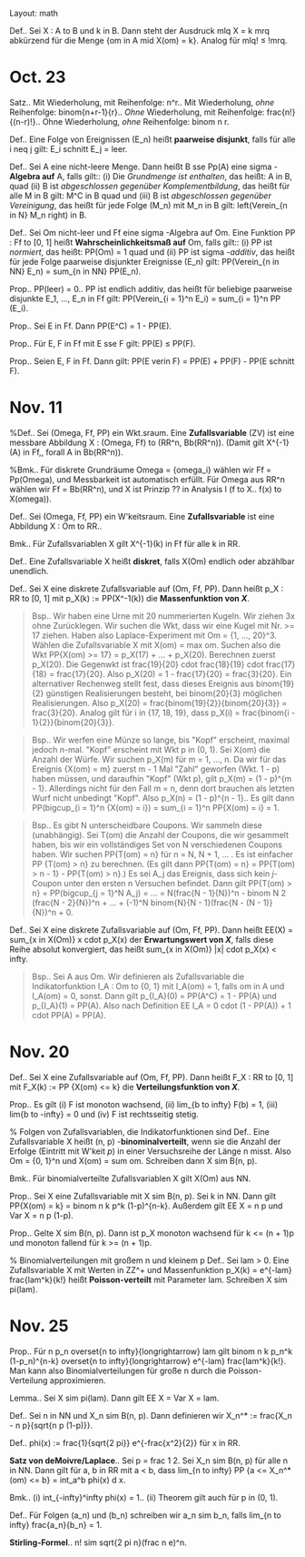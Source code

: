 Layout: math

Def.. Sei  X : A to B  und  k in B.  Dann steht der Ausdruck  mlq X = k mrq  abkürzend für die Menge  \{om in A mid X(om) = k\}.  Analog für  mlq\! ≤ \!mrq.  

# Oct. 23

Satz.. Mit Wiederholung, mit Reihenfolge:  n^r..  Mit Wiederholung, *ohne* Reihenfolge:  binom{n+r-1}{r}..  *Ohne* Wiederholung, mit Reihenfolge:  frac{n!}{(n-r)!}..  Ohne Wiederholung, *ohne* Reihenfolge:  binom n r.  

Def.. Eine Folge von Ereignissen  (E_n)  heißt **paarweise disjunkt**, falls für alle  i neq j  gilt:  E_i schnitt E_j = leer.  

Def.. Sei  A  eine nicht-leere Menge. Dann heißt  B sse Pp(A)  eine  sigma  -**Algebra auf**  A,  falls gilt:: (i) Die *Grundmenge ist enthalten*, das heißt:  A in B, quad  (ii)  B  ist *abgeschlossen gegenüber Komplementbildung*, das heißt für alle  M in B  gilt:  M^C in B quad  und (iii)  B  ist *abgeschlossen gegenüber Vereinigung*, das heißt für jede Folge  (M_n)  mit  M_n in B  gilt:  left(Verein_{n in N} M_n right) in B.  

Def.. Sei  Om  nicht-leer und  Ff  eine  sigma  -Algebra auf  Om.  Eine Funktion  PP : Ff to [0, 1]  heißt **Wahrscheinlichkeitsmaß auf**  Om,  falls gilt:: (i)  PP  ist *normiert*, das heißt:  PP(Om) = 1 quad  und (ii)  PP  ist  sigma  -*additiv*, das heißt für jede Folge paarweise disjunkter Ereignisse  (E_n)  gilt:  PP(Verein_{n in NN} E_n) = sum_{n in NN} PP(E_n).  

Prop..  PP(leer) = 0.. PP  ist endlich additiv, das heißt für beliebige paarweise disjunkte  E_1, ..., E_n in Ff  gilt:  PP(Verein_{i = 1}^n E_i) = sum_{i = 1}^n PP (E_i).  

Prop.. Sei  E in Ff.  Dann  PP(E^C) = 1 - PP(E).  

Prop.. Für  E, F in Ff  mit  E sse F  gilt:  PP(E) ≤ PP(F).  

Prop.. Seien  E, F in Ff.  Dann gilt:  PP(E verin F) = PP(E) + PP(F) - PP(E schnitt F).  

# Nov. 11

%Def.. Sei  (Omega, Ff, PP)  ein Wkt.sraum. Eine **Zufallsvariable** (ZV) ist eine messbare Abbildung  X : (Omega, Ff) to (RR^n, Bb(RR^n)).  (Damit gilt  X^{-1}(A) in Ff,, forall A in Bb(RR^n)).  

%Bmk.. Für diskrete Grundräume  Omega = \{omega_i\}  wählen wir  Ff = Pp(Omega),  und Messbarkeit ist automatisch erfüllt. Für  Omega aus RR^n  wählen wir  Ff = Bb(RR^n),  und  X  ist Prinzip ?? in Analysis I  (f to X.. f(x) to X(omega)).  

Def.. Sei  (Omega, Ff, PP)  ein W'keitsraum. Eine **Zufallsvariable** ist eine Abbildung  X : Om to RR..  

Bmk.. Für Zufallsvariablen  X  gilt  X^{-1}(k) in Ff  für alle  k in RR.  

Def.. Eine Zufallsvariable  X  heißt **diskret**, falls  X(Om)  endlich oder abzählbar unendlich.

Def.. Sei  X  eine diskrete Zufallsvariable auf  (Om, Ff, PP).  Dann heißt  p_X : RR to [0, 1]  mit  p_X(k) := PP(X^-1(k))  die **Massenfunktion von _X_**.

> Bsp.. Wir haben eine Urne mit 20 nummerierten Kugeln. Wir ziehen 3x ohne Zurücklegen. Wir suchen die Wkt, dass wir eine Kugel mit Nr.  >= 17  ziehen. Haben also Laplace-Experiment mit  Om = \{1, ..., 20\}^3.  Wählen die Zufallsvariable  X  mit  X(om) = max om.  Suchen also die Wkt  PP\{X(om) >= 17\} = p_X(17) + ... + p_X(20).  Berechnen zuerst  p_X(20).  Die Gegenwkt ist  frac{19}{20} cdot frac{18}{19} cdot frac{17}{18} = frac{17}{20}.  Also  p_X(20) = 1 - frac{17}{20} = frac{3}{20}.  Ein alternativer Rechenweg stellt fest, dass dieses Ereignis aus  binom{19}{2}  günstigen Realisierungen besteht, bei  binom{20}{3}  möglichen Realisierungen. Also  p_X(20) = frac{binom{19}{2}}{binom{20}{3}} = frac{3}{20}.  Analog gilt für  i in \{17, 18, 19\},  dass  p_X(i) = frac{binom{i - 1}{2}}{binom{20}{3}}.  

> Bsp.. Wir werfen eine Münze so lange, bis "Kopf" erscheint, maximal jedoch _n_-mal. "Kopf" erscheint mit Wkt  p in (0, 1).  Sei  X(om)  die Anzahl der Würfe. Wir suchen  p_X(m)  für  m = 1, ..., n.  Da wir für das Ereignis  \{X(om) = m\}  zuerst  m - 1  Mal "Zahl" geworfen (Wkt.  1 - p)  haben müssen, und daraufhin "Kopf" (Wkt  p),  gilt  p_X(m) = (1 - p)^{m - 1}.  Allerdings nicht für den Fall  m = n,  denn dort brauchen als letzten Wurf nicht unbedingt "Kopf". Also  p_X(n) = (1 - p)^{n - 1}..  Es gilt dann  PP(bigcup_{i = 1}^n \{X(om) = i\}) = sum_{i = 1}^n PP\{X(om) = i\} = 1.  

> Bsp.. Es gibt  N  unterscheidbare Coupons. Wir sammeln diese (unabhängig). Sei  T(om)  die Anzahl der Coupons, die wir gesammelt haben, bis wir ein vollständiges Set von  N  verschiedenen Coupons haben. Wir suchen  PP\{T(om) = n\}  für  n = N, N + 1, ...  . Es ist einfacher  PP \{T(om) > n\}  zu berechnen. (Es gilt dann  PP\{T(om) = n\} = PP\{T(om) > n - 1\} - PP\{T(om) > n\}.)  Es sei  A_j  das Ereignis, dass sich kein *j*-Coupon unter den ersten  n  Versuchen befindet. Dann gilt  PP\{T(om) > n\} = PP(bigcup_{j = 1}^N A_j) = ... = N(frac{N - 1}{N})^n - binom N 2 (frac{N - 2}{N})^n + ... + (-1)^N binom{N}{N - 1}(frac{N - (N - 1)}{N})^n + 0.  

Def.. Sei  X  eine diskrete Zufallsvariable auf  (Om, Ff, PP).  Dann heißt  EE(X) = sum_{x in X(Om)} x cdot p_X(x)  der **Erwartungswert von _X_**, falls diese Reihe absolut konvergiert, das heißt  sum_{x in X(Om)} |x| cdot p_X(x) < infty.  

> Bsp.. Sei  A aus Om.  Wir definieren als Zufallsvariable die Indikatorfunktion  I_A : Om to \{0, 1\}  mit  I_A(om) = 1,  falls  om in A  und  I_A(om) = 0,  sonst. Dann gilt  p_{I_A}(0) = PP(A^C) = 1 - PP(A)  und  p_{I_A}(1) = PP(A).  Also nach Definition  EE I_A = 0 cdot (1 - PP(A)) + 1 cdot PP(A) = PP(A).  

# Nov. 20

Def.. Sei  X  eine Zufallsvariable auf  (Om, Ff, PP).  Dann heißt  F_X : RR to [0, 1]  mit  F_X(k) := PP \{X(om) <= k\}  die **Verteilungsfunktion von _X_**.

Prop.. Es gilt (i)  F  ist monoton wachsend, (ii)  lim_{b to infty} F(b) = 1,  (iii)  lim{b to -infty} = 0  und (iv)  F  ist rechtsseitig stetig.

% Folgen von Zufallsvariablen, die Indikatorfunktionen sind
Def.. Eine Zufallsvariable  X  heißt  (n, p)  -**binominalverteilt**, wenn sie die Anzahl der Erfolge (Eintritt mit W'keit *p*) in einer Versuchsreihe der Länge  n  misst. Also  Om = \{0, 1\}^n  und  X(om) = sum om.  Schreiben dann  X sim B(n, p).  

Bmk.. Für binomialverteilte Zufallsvariablen  X  gilt  X(Om) aus NN.  

Prop.. Sei  X  eine Zufallsvariable mit  X sim B(n, p).  Sei  k in NN.  Dann gilt  PP\{X(om) = k\} = binom n k p^k (1-p)^{n-k}.  Außerdem gilt  EE X = n p  und  Var X = n p (1-p).  

Prop.. Gelte  X sim B(n, p).  Dann ist  p_X  monoton wachsend für  k <= (n + 1)p  und monoton fallend für  k >= (n + 1)p.  

% Binomialverteilungen mit großem n und kleinem p
Def.. Sei  lam > 0.  Eine Zufallsvariable  X  mit Werten in  ZZ^+  und Massenfunktion  p_X(k) = e^{-lam} frac{lam^k}{k!}  heißt **Poisson-verteilt** mit Parameter  lam.  Schreiben  X sim pi(lam).  

# Nov. 25

Prop.. Für  n p_n overset{n to infty}{longrightarrow} lam  gilt  binom n k p_n^k (1-p_n)^{n-k} overset{n to infty}{longrightarrow} e^{-lam} frac{lam^k}{k!}.  Man kann also Binomialverteilungen für große  n  durch die Poisson-Verteilung approximieren.

Lemma.. Sei  X sim pi(lam).  Dann gilt  EE X = Var X = lam.  

Def.. Sei  n in NN  und  X_n sim B(n, p).  Dann definieren wir  X_n^* := frac{X_n - n p}{sqrt{n p (1-p)}}.  

Def..  phi(x) := frac{1}{sqrt{2 pi}} e^{-frac{x^2}{2}}  für  x in RR.  

**Satz von deMoivre/Laplace**.. Sei  p = frac 1 2.  Sei  X_n sim B(n, p)  für alle  n in NN.  Dann gilt für  a, b in RR  mit  a < b,  dass  lim_{n to infty} PP \{a <= X_n^*(om) <= b\} = int_a^b phi(x) d x.  

Bmk.. (i)  int_{-infty}^infty phi(x) = 1..  (ii) Theorem gilt auch für  p in (0, 1).  

Def.. Für Folgen  (a_n)  und  (b_n)  schreiben wir  a_n sim b_n,  falls  lim_{n to infty} frac{a_n}{b_n} = 1.  

**Stirling-Formel**..  n! sim sqrt{2 pi n}(frac n e)^n.  
